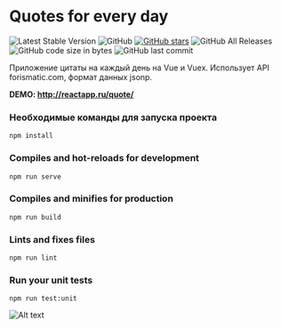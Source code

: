 # Quotes for every day

 ![Latest Stable Version](https://img.shields.io/github/release/NataliShip/quotes-for-every-day-Vue.svg) ![GitHub](https://img.shields.io/github/license/NataliShip/quotes-for-every-day-Vue.svg)  [![GitHub stars](https://img.shields.io/github/stars/NataliShip/chat-react-redux-websocket.svg)](https://github.com/NataliShip/quotes-for-every-day-Vue/stargazers)  ![GitHub All Releases](https://img.shields.io/github/downloads/NataliShip/quotes-for-every-day-Vue/total.svg)  ![GitHub code size in bytes](https://img.shields.io/github/languages/code-size/NataliShip/quotes-for-every-day-Vue.svg)  ![GitHub last commit](https://img.shields.io/github/last-commit/NataliShip/quotes-for-every-day-Vue.svg)

Приложение цитаты на каждый день на Vue и Vuex. Использует API forismatic.com, формат данных jsonp.


**DEMO: http://reactapp.ru/quote/**

### Необходимые команды для запуска проекта

```
npm install
```

### Compiles and hot-reloads for development
```
npm run serve
```

### Compiles and minifies for production
```
npm run build
```

### Lints and fixes files
```
npm run lint
```

### Run your unit tests
```
npm run test:unit
```


![Alt text](http://reactapp.ru/img/quote.png "Цитаты на каждый день")
